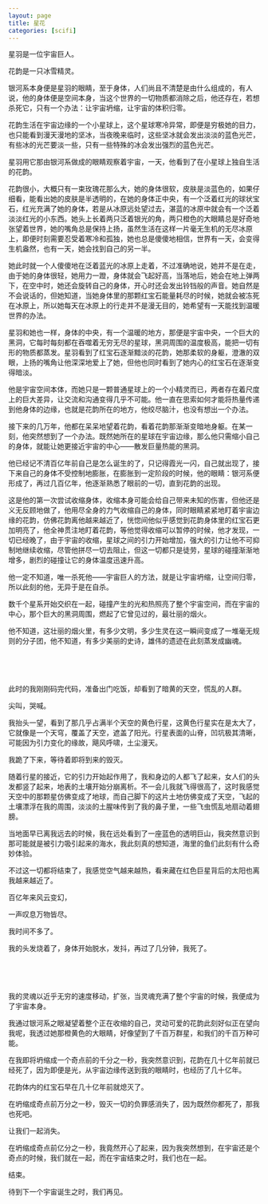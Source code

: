 ```yaml
---
layout: page
title: 星花
categories: [scifi]
---
```


[]()星羽是一位宇宙巨人。

[]()花韵是一只冰雪精灵。

[]()银河系本身便是星羽的眼睛，至于身体，人们尚且不清楚是由什么组成的，有人说，他的身体便是空间本身，当这个世界的一切物质都消除之后，他还存在，若想杀死它，只有一个办法：让宇宙坍缩，让宇宙的体积归零。

[]()花韵生活在宇宙边缘的一个小星球上，这个星球寒冷异常，即便是穷极她的目力，也只能看到漫天漫地的坚冰，当夜晚来临时，这些坚冰就会发出淡淡的蓝色光芒，有些冰的光芒要淡一些，只有一些特殊的冰会发出强烈的蓝色光芒。

[]()星羽用它那由银河系做成的眼睛观察着宇宙，一天，他看到了在小星球上独自生活的花韵。

[]()花韵很小，大概只有一束玫瑰花那么大，她的身体很软，皮肤是淡蓝色的，如果仔细看，能看出她的皮肤是半透明的，在她的身体正中央，有一个泛着红光的球状宝石，红光充满了她的身体，若是从冰原远处望过去，湛蓝的冰原中就会有一个泛着淡淡红光的小东西。她头上长着两只泛着银光的角，两只橙色的大眼睛总是好奇地张望着世界，她的嘴角总是保持上扬，虽然生活在这样一片毫无生机的无尽冰原上，即便时刻需要忍受着寒冷和孤独，她也总是傻傻地相信，世界有一天，会变得生机盎然，也有一天，她会找到自己的另一半。

[]()她此时就一个人傻傻地在泛着蓝光的冰原上走着，不过准确地说，她并不是在走，由于她的身体很轻，她用力一蹬，身体就会飞起好高，当落地后，她会在地上弹两下，在空中时，她还会旋转自己的身体，开心时还会发出铃铛般的声音。她自然是不会说话的，但她知道，当她身体里的那颗红宝石能量耗尽的时候，她就会被冻死在冰原上，所以她每天在冰原上的行走并不是漫无目的，她希望有一天能找到温暖世界的办法。

[]()星羽和她也一样，身体的中央，有一个温暖的地方，那便是宇宙中央，一个巨大的黑洞，它每时每刻都在吞噬着无穷无尽的星球，黑洞周围的温度极高，能把一切有形的物质都蒸发。星羽看到了红宝石逐渐黯淡的花韵，她那柔软的身躯，澄澈的双眼，上扬的嘴角让他深深地爱上了她，但他也同时看到了她内心的红宝石在逐渐变得暗淡。

[]()他是宇宙空间本体，而她只是一颗普通星球上的一个小精灵而已，两者存在着尺度上的巨大差异，让交流和沟通变得几乎不可能。他一直在思索如何才能将热量传递到他身体的边缘，也就是花韵所在的地方，他绞尽脑汁，也没有想出一个办法。

[]()接下来的几万年，他都在呆呆地望着花韵，看着花韵那渐渐变暗地身躯。在某一刻，他突然想到了一个办法。既然她所在的星球在宇宙边缘，那么他只需缩小自己的身体，就能让她更接近宇宙的中心——散发巨量热能的黑洞。

[]()他已经记不清百亿年前自己是怎么诞生的了，只记得霞光一闪，自己就出现了，接下来自己的身体不受控制地膨胀，在膨胀到一定阶段的时候，他的眼睛：银河系便形成了，再过几百亿年，他逐渐熟悉了眼前的一切，直到花韵的出现。

[]()这是他的第一次尝试收缩身体，收缩本身可能会给自己带来未知的伤害，但他还是义无反顾地做了，他用尽全身的力气收缩自己的身体，同时眼睛紧紧地盯着宇宙边缘的花韵，仿佛花韵离他越来越近了，恍惚间他似乎感觉到花韵身体里的红宝石更加明亮了，他全神贯注地盯着花韵，等他觉得收缩可以暂停的时候，他才发现，一切已经晚了，由于宇宙的收缩，星球之间的引力开始增加，强大的引力让他不可抑制地继续收缩，尽管他拼尽一切去阻止，但这一切都只是徒劳，星球的碰撞渐渐地增多，剧烈的碰撞让它的身体温度迅速升高。

[]()他一定不知道，唯一杀死他——宇宙巨人的方法，就是让宇宙坍缩，让空间归零，所以此刻的他，无异于是在自杀。

[]()数千个星系开始交织在一起，碰撞产生的光和热照亮了整个宇宙空间，而在宇宙的中心，那个巨大的黑洞周围，燃起了它曾见过的，最壮丽的烟火。

[]()他不知道，这壮丽的烟火里，有多少文明，多少生灵在这一瞬间变成了一堆毫无规则的分子团，他不知道，有多少美丽的史诗，雄伟的遗迹在此刻蒸发成幽魂。

[]() 

[]() 

[]()此时的我刚刚码完代码，准备出门吃饭，却看到了暗黄的天空，慌乱的人群。

[]()尖叫，哭喊。

[]()我抬头一望，看到了那几乎占满半个天空的黄色行星，这黄色行星实在是太大了，它就像是一个天穹，覆盖了天空，遮盖了阳光。行星表面的山脊，凹坑极其清晰，可能因为引力变化的缘故，飓风呼啸，土尘漫天。

[]()我跪了下来，等待着即将到来的毁灭。

[]()随着行星的接近，它的引力开始起作用了，我和身边的人都飞了起来，女人们的头发都竖了起来，地表的土壤开始分崩离析。不一会儿我就飞得很高了，这时我感觉天空中的那颗星仿佛变成了地球，而自己脚下的这片土地仿佛变成了天空，飞起的土壤漂浮在我的周围，淡淡的土腥味传到了我的鼻子里，一些飞虫慌乱地扇动着翅膀。

[]()当地面早已离我远去的时候，我在远处看到了一座蓝色的透明巨山，我突然意识到那可能就是被引力吸引起来的海水，我此刻真的想知道，海里的鱼们此刻有什么奇妙体验。

[]()不过这一切都将结束了，我感觉空气越来越热，看来藏在红色巨星背后的太阳也离我越来越近了。

[]()百亿年来风云变幻，

[]()一声叹息万物皆尽。

[]()我时间不多了。

[]()我的头发烧着了，身体开始脱水，发抖，再过了几分钟，我死了。

[]() 

[]() 

[]()我的灵魂以近乎无穷的速度移动，扩张，当灵魂充满了整个宇宙的时候，我便成为了宇宙本身。

[]()我通过银河系之眼凝望着整个正在收缩的自己，灵动可爱的花韵此刻好似正在望向我呢，我透过她那橙黄色的大眼睛，好像望到了千百万群星，和我们的千百万种可能。

[]()在我即将坍缩成一个奇点前的千分之一秒，我突然意识到，花韵在几十亿年前就已经死了，因为即便是光，从宇宙边缘传送到我的眼睛时，也经历了几十亿年。

[]()花韵体内的红宝石早在几十亿年前就熄灭了。

[]()在坍缩成奇点前万分之一秒，毁灭一切的负罪感消失了，因为既然你都死了，那我也死吧。

[]()让我们一起消失。

[]()在坍缩成奇点前亿分之一秒，我竟然开心了起来，因为我突然想到，在宇宙还是个奇点的时候，我们就在一起，而在宇宙结束之时，我们也在一起。

[]()结束。

[]()待到下一个宇宙诞生之时，我们再见。

 

[]() 

[]() 

[]() 